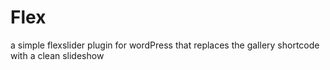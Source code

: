 Flex
====

a simple flexslider plugin for wordPress that replaces the gallery shortcode with a clean slideshow
